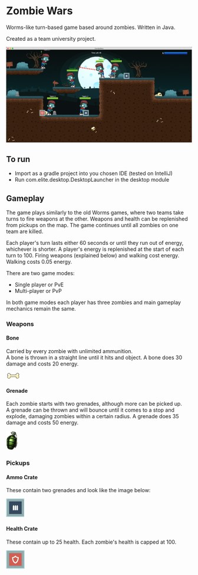 # Zombie Wars
Worms-like turn-based game based around zombies. Written in Java.

Created as a team university project.

![Visual Representation](https://github.com/minhalkhan/ZombieWars/blob/master/Screenshot%202019-10-05%20at%2015.52.01.png)

## To run

- Import as a gradle project into you chosen IDE (tested on IntelliJ)
- Run com.elite.desktop.DesktopLauncher in the desktop module

## Gameplay

The game plays similarly to the old Worms games, where two teams take turns to fire weapons at the other.
Weapons and health can be replenished from pickups on the map. The game continues until all zombies on one team are killed.

Each player's turn lasts either 60 seconds or until they run out of energy, whichever is shorter.
A player's energy is replenished at the start of each turn to 100.
Firing weapons (explained below) and walking cost energy. Walking costs 0.05 energy.

There are two game modes:
- Single player or PvE
- Multi-player or PvP

In both game modes each player has three zombies and main gameplay mechanics remain the same.

### Weapons

#### Bone
Carried by every zombie with unlimited ammunition. <br>
A bone is thrown in a straight line until it hits and object.
A bone does 30 damage and costs 20 energy.

![Bone](core/src/main/resources/bullet.png)

#### Grenade
Each zombie starts with two grenades, although more can be picked up.<br>
A grenade can be thrown and will bounce until it comes to a stop and explode, damaging zombies within a certain radius.
A grenade does 35 damage and costs 50 energy.

![Grenade](core/src/main/resources/grenade.png)

### Pickups

#### Ammo Crate
These contain two grenades and look like the image below:<br>

![Ammo Crate](core/src/main/resources/ammoCrate.png)

#### Health Crate
These contain up to 25 health. Each zombie's health is capped at 100.

![Health Crate](core/src/main/resources/healthCrate.png)

